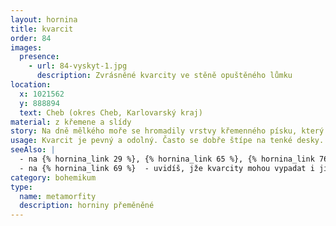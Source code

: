 ```yaml
---
layout: hornina
title: kvarcit
order: 84
images:
  presence:
    - url: 84-vyskyt-1.jpg
      description: Zvrásněné kvarcity ve stěně opuštěného lůmku
location:
  x: 1021562
  y: 888894
  text: Cheb (okres Cheb, Karlovarský kraj)
material: z křemene a slídy
story: Na dně mělkého moře se hromadily vrstvy křemenného písku, který sem přinášely řeky z nedaleké pevniny. Stmelením pískových zrnek vznikla pevná hornina -  pískovec. Pozdějí nastalo vrásnění, které zatlačilo pískovec hluboko pod povrch Země, kde je vysoká teplota a velký tlak. Hornina se novým podmínkám přizpůsobila - křemenná písková zrnka se začala rozpouštět a začaly narůstat krystaly křemene a slídy - vzniknul kvarcit. Kvarcit je díky metamorfóze mnohem pevnější než pískovec, kterým kdysi býval.
usage: Kvarcit je pevný a odolný. Často se dobře štípe na tenké desky. Pro výrobu kameniva tahle vlastnost moc výhodná není, za to se ale hodí kameníkům, kteří z kvarcitových desek dokáží vyrobit dlažbu nebo obklad. Je-li kvarcit hodně čistý (obsahuje pouze křemen s minimem příměsí), může sloužit jako surovina pro výrobu ferosilicia.
seeAlso: |
  - na {% hornina_link 29 %}, {% hornina_link 65 %}, {% hornina_link 76 %} a {% hornina_link 91 %} - uvidíš, jak jsem asi mohl vypadat před přeměnou v kvarcit
  - na {% hornina_link 69 %}  - uvidíš, jže kvarcity mohou vypadat i jinak
category: bohemikum
type:
  name: metamorfity
  description: horniny přeměněné
---
```


